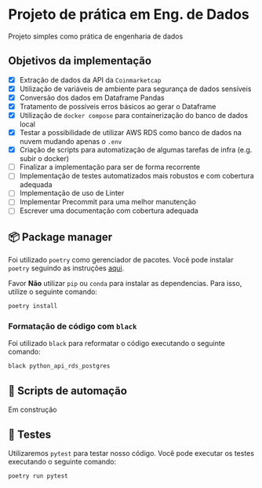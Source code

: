 # Projeto de prática em Eng. de Dados

Projeto simples como prática de engenharia de dados

## Objetivos da implementação

- [x] Extração de dados da API da `Coinmarketcap`
- [x] Utilização de variáveis de ambiente para segurança de dados sensíveis
- [x] Conversão dos dados em Dataframe Pandas
- [x] Tratamento de possíveis erros básicos ao gerar o Dataframe
- [x] Utilização de `docker compose` para containerização do banco de dados local
- [x] Testar a possibilidade de utilizar AWS RDS como banco de dados na nuvem mudando apenas o `.env`
- [x] Criação de scripts para automatização de algumas tarefas de infra (e.g. subir o docker)
- [ ] Finalizar a implementação para ser de forma recorrente
- [ ] Implementação de testes automatizados mais robustos e com cobertura adequada
- [ ] Implementação de uso de Linter
- [ ] Implementar Precommit para uma melhor manutenção
- [ ] Escrever uma documentação com cobertura adequada

## 📦 Package manager

Foi utilizado `poetry` como gerenciador de pacotes. Você pode instalar `poetry` seguindo as instruções [aqui](https://python-poetry.org/docs/#installation).

Favor **Não** utilizar `pip` ou `conda` para instalar as dependencias. Para isso, utilize o seguinte comando:

```bash
poetry install
```

### Formatação de código com `black`

Foi utilizado `black` para reformatar o código executando o seguinte comando:

```bash
black python_api_rds_postgres 
```

## 🤖 Scripts de automação

Em construção

## 🧪 Testes

Utilizaremos `pytest` para testar nosso código. Você pode executar os testes executando o seguinte comando:

```bash
poetry run pytest
```
